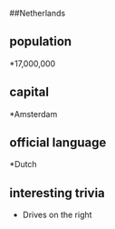 ##Netherlands
## population

*17,000,000


## capital

*Amsterdam

 
## official language

*Dutch


## interesting trivia

* Drives on the right



